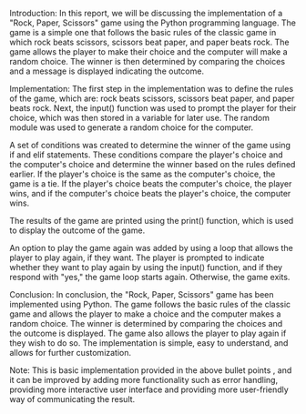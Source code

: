 Introduction:
In this report, we will be discussing the implementation of a "Rock, Paper, Scissors" game using the Python programming language. The game is a simple one that follows the basic rules of the classic game in which rock beats scissors, scissors beat paper, and paper beats rock. The game allows the player to make their choice and the computer will make a random choice. The winner is then determined by comparing the choices and a message is displayed indicating the outcome.

Implementation:
The first step in the implementation was to define the rules of the game, which are: rock beats scissors, scissors beat paper, and paper beats rock. Next, the input() function was used to prompt the player for their choice, which was then stored in a variable for later use. The random module was used to generate a random choice for the computer.

A set of conditions was created to determine the winner of the game using if and elif statements. These conditions compare the player's choice and the computer's choice and determine the winner based on the rules defined earlier. If the player's choice is the same as the computer's choice, the game is a tie. If the player's choice beats the computer's choice, the player wins, and if the computer's choice beats the player's choice, the computer wins.

The results of the game are printed using the print() function, which is used to display the outcome of the game.

An option to play the game again was added by using a loop that allows the player to play again, if they want. The player is prompted to indicate whether they want to play again by using the input() function, and if they respond with "yes," the game loop starts again. Otherwise, the game exits.

Conclusion:
In conclusion, the "Rock, Paper, Scissors" game has been implemented using Python. The game follows the basic rules of the classic game and allows the player to make a choice and the computer makes a random choice. The winner is determined by comparing the choices and the outcome is displayed. The game also allows the player to play again if they wish to do so. The implementation is simple, easy to understand, and allows for further customization.

Note: This is basic implementation provided in the above bullet points , and it can be improved by adding more functionality such as error handling, providing more interactive user interface and providing more user-friendly way of communicating the result.
